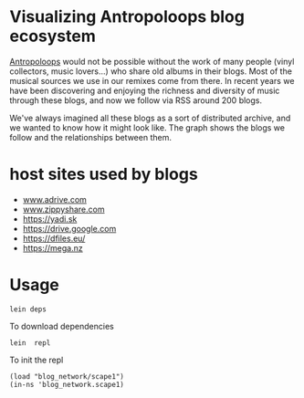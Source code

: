 # Visualizing Antropoloops blog ecosystem

[Antropoloops](http:/antropoloops.com) would not be possible without the work of many people (vinyl collectors, music lovers...) who share old albums in their blogs. Most of the musical sources we use in our remixes come from there. In recent years we have been discovering and enjoying the richness and diversity of music through these blogs, and now we follow via RSS around 200 blogs.

We've always imagined all these blogs as a sort of distributed archive, and we wanted to know how it might look like. The graph shows the blogs we follow and the relationships between them.

# host sites used by blogs

- www.adrive.com
- www.zippyshare.com
- https://yadi.sk
- https://drive.google.com
- https://dfiles.eu/
- https://mega.nz


# Usage
```
lein deps
```
To download dependencies
```
lein  repl
```
To init the repl
```
(load "blog_network/scape1")
(in-ns 'blog_network.scape1)
```
